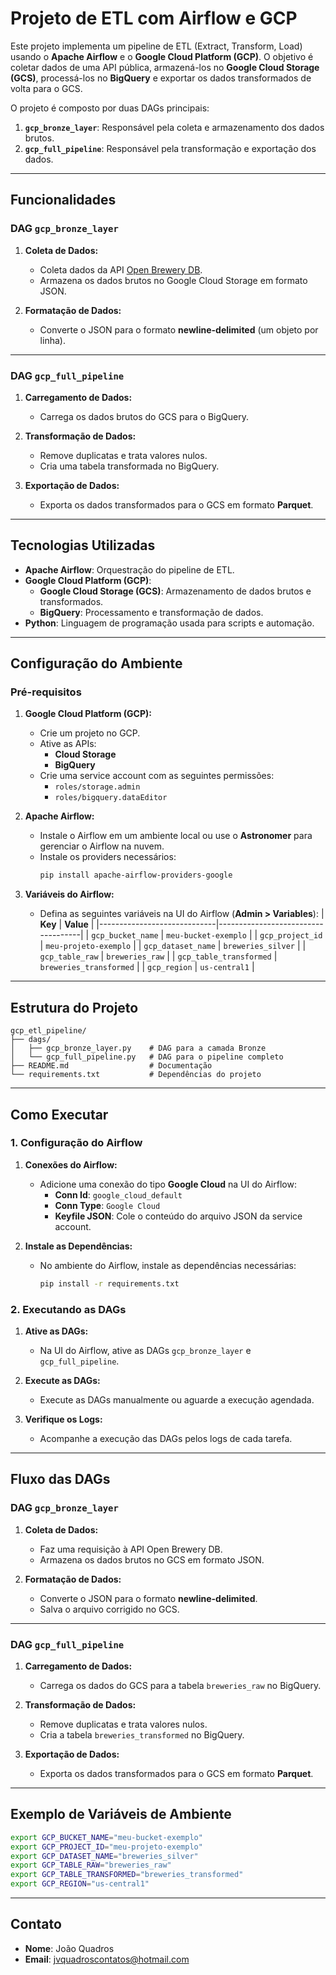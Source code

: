 # **Projeto de ETL com Airflow e GCP**

Este projeto implementa um pipeline de ETL (Extract, Transform, Load) usando o **Apache Airflow** e o **Google Cloud Platform (GCP)**. O objetivo é coletar dados de uma API pública, armazená-los no **Google Cloud Storage (GCS)**, processá-los no **BigQuery** e exportar os dados transformados de volta para o GCS.

O projeto é composto por duas DAGs principais:
1. **`gcp_bronze_layer`**: Responsável pela coleta e armazenamento dos dados brutos.
2. **`gcp_full_pipeline`**: Responsável pela transformação e exportação dos dados.

---

## **Funcionalidades**

### **DAG `gcp_bronze_layer`**
1. **Coleta de Dados:**
   - Coleta dados da API [Open Brewery DB](https://api.openbrewerydb.org/breweries).
   - Armazena os dados brutos no Google Cloud Storage em formato JSON.

2. **Formatação de Dados:**
   - Converte o JSON para o formato **newline-delimited** (um objeto por linha).

---

### **DAG `gcp_full_pipeline`**
1. **Carregamento de Dados:**
   - Carrega os dados brutos do GCS para o BigQuery.

2. **Transformação de Dados:**
   - Remove duplicatas e trata valores nulos.
   - Cria uma tabela transformada no BigQuery.

3. **Exportação de Dados:**
   - Exporta os dados transformados para o GCS em formato **Parquet**.

---

## **Tecnologias Utilizadas**

- **Apache Airflow**: Orquestração do pipeline de ETL.
- **Google Cloud Platform (GCP)**:
  - **Google Cloud Storage (GCS)**: Armazenamento de dados brutos e transformados.
  - **BigQuery**: Processamento e transformação de dados.
- **Python**: Linguagem de programação usada para scripts e automação.

---

## **Configuração do Ambiente**

### **Pré-requisitos**

1. **Google Cloud Platform (GCP):**
   - Crie um projeto no GCP.
   - Ative as APIs:
     - **Cloud Storage**
     - **BigQuery**
   - Crie uma service account com as seguintes permissões:
     - `roles/storage.admin`
     - `roles/bigquery.dataEditor`

2. **Apache Airflow:**
   - Instale o Airflow em um ambiente local ou use o **Astronomer** para gerenciar o Airflow na nuvem.
   - Instale os providers necessários:
     ```bash
     pip install apache-airflow-providers-google
     ```

3. **Variáveis do Airflow:**
   - Defina as seguintes variáveis na UI do Airflow (**Admin > Variables**):
     | **Key**                     | **Value**                          |
     |-----------------------------|------------------------------------|
     | `gcp_bucket_name`           | `meu-bucket-exemplo`               |
     | `gcp_project_id`            | `meu-projeto-exemplo`              |
     | `gcp_dataset_name`          | `breweries_silver`                |
     | `gcp_table_raw`             | `breweries_raw`                   |
     | `gcp_table_transformed`     | `breweries_transformed`           |
     | `gcp_region`                | `us-central1`                     |

---

## **Estrutura do Projeto**

```
gcp_etl_pipeline/
├── dags/
│   ├── gcp_bronze_layer.py    # DAG para a camada Bronze
│   └── gcp_full_pipeline.py   # DAG para o pipeline completo
├── README.md                  # Documentação
└── requirements.txt           # Dependências do projeto
```

---

## **Como Executar**

### **1. Configuração do Airflow**

1. **Conexões do Airflow:**
   - Adicione uma conexão do tipo **Google Cloud** na UI do Airflow:
     - **Conn Id**: `google_cloud_default`
     - **Conn Type**: `Google Cloud`
     - **Keyfile JSON**: Cole o conteúdo do arquivo JSON da service account.

2. **Instale as Dependências:**
   - No ambiente do Airflow, instale as dependências necessárias:
     ```bash
     pip install -r requirements.txt
     ```

### **2. Executando as DAGs**

1. **Ative as DAGs:**
   - Na UI do Airflow, ative as DAGs `gcp_bronze_layer` e `gcp_full_pipeline`.

2. **Execute as DAGs:**
   - Execute as DAGs manualmente ou aguarde a execução agendada.

3. **Verifique os Logs:**
   - Acompanhe a execução das DAGs pelos logs de cada tarefa.

---

## **Fluxo das DAGs**

### **DAG `gcp_bronze_layer`**
1. **Coleta de Dados:**
   - Faz uma requisição à API Open Brewery DB.
   - Armazena os dados brutos no GCS em formato JSON.

2. **Formatação de Dados:**
   - Converte o JSON para o formato **newline-delimited**.
   - Salva o arquivo corrigido no GCS.

---

### **DAG `gcp_full_pipeline`**
1. **Carregamento de Dados:**
   - Carrega os dados do GCS para a tabela `breweries_raw` no BigQuery.

2. **Transformação de Dados:**
   - Remove duplicatas e trata valores nulos.
   - Cria a tabela `breweries_transformed` no BigQuery.

3. **Exportação de Dados:**
   - Exporta os dados transformados para o GCS em formato **Parquet**.

---

## **Exemplo de Variáveis de Ambiente**

```bash
export GCP_BUCKET_NAME="meu-bucket-exemplo"
export GCP_PROJECT_ID="meu-projeto-exemplo"
export GCP_DATASET_NAME="breweries_silver"
export GCP_TABLE_RAW="breweries_raw"
export GCP_TABLE_TRANSFORMED="breweries_transformed"
export GCP_REGION="us-central1"
```

---

## **Contato**

- **Nome**: João Quadros
- **Email**: jvquadroscontatos@hotmail.com

